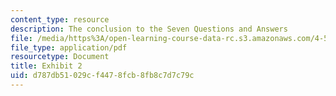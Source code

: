 ```yaml
---
content_type: resource
description: The conclusion to the Seven Questions and Answers
file: /media/https%3A/open-learning-course-data-rc.s3.amazonaws.com/4-540-introduction-to-shape-grammars-i-fall-2018/d787db51029cf4478fcb8fb8c7d7c79c_MIT4_540F18_exhibit2.pdf
file_type: application/pdf
resourcetype: Document
title: Exhibit 2
uid: d787db51-029c-f447-8fcb-8fb8c7d7c79c
---
```


